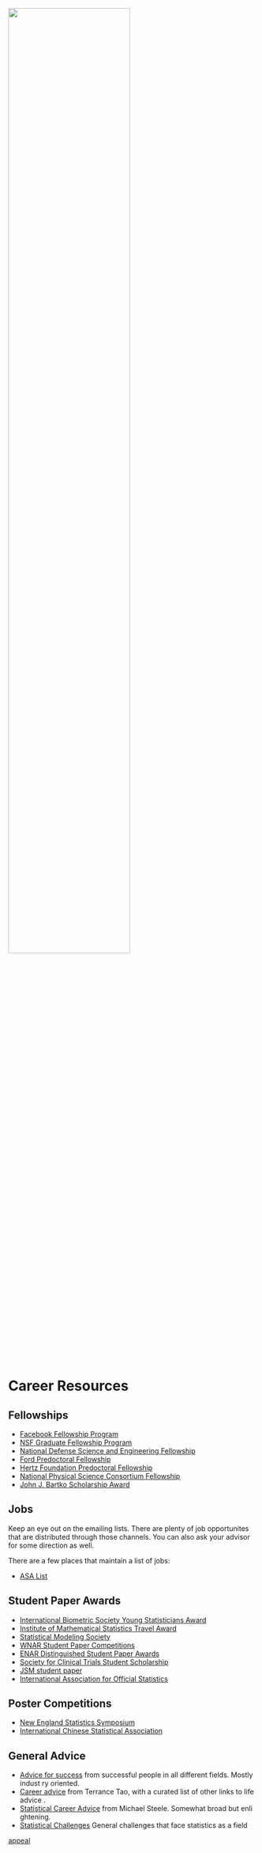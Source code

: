 <img src="images/bridge.jpg" width="70%"/>

# Career Resources

## Fellowships

* [Facebook Fellowship Program][fb]
* [NSF Graduate Fellowship Program][nsf]
* [National Defense Science and Engineering Fellowship][ndsef]
* [Ford Predoctoral Fellowship][ford]
* [Hertz Foundation Predoctoral Fellowship][hertz]
* [National Physical Science Consortium Fellowship][npscf]
* [John J. Bartko Scholarship Award][barto]

[fb]: https://research.fb.com/programs/fellowship/
[nsf]: https://www.nsfgrfp.org/
[ndsef]: https://ndseg.asee.org/
[ford]: http://sites.nationalacademies.org/PGA/FordFellowships/PGA_047958
[hertz]: http://hertzfoundation.org/dx/fellowships/fellowshipaward.aspx
[npscf]: http://www.npsc.org/index.html
[barto]: https://www.amstat.org/ASA/Your-Career/Awards/John-J-Bartko-Scholarship-Award.aspx


## Jobs

Keep an eye out on the emailing lists. There are plenty of job opportunites
that are distributed through those channels. You can also ask your advisor for some direction as well.

There are a few places that maintain a list of jobs:

* [ASA List][asa-jobs]

[asa-jobs]:http://jobs.amstat.org/jobs

## Student Paper Awards

* [International Biometric Society Young Statisticians Award][ibc]
* [Institute of Mathematical Statistics Travel Award][ims]
* [Statistical Modeling Society][sms]
* [WNAR Student Paper Competitions][wnar]
* [ENAR Distinguished Student Paper Awards][enar]
* [Society for Clinical Trials Student Scholarship][sct]
* [JSM student paper][jsm]
* [International Association for Official Statistics][iaos]

[wnar]:http://www.wnar.org/Student-Competition
[enar]:https://www.enar.org/meetings/StudentPaperAwards/
[sms]:http://www.statmod.org/files/others/ToyotaAwardAnnouncement.pdf
[ims]:http://imstat.org/awards/hannan.html
[ibc]:https://www.biometricsociety.org/2017/10/call-for-papers-young-statistician-showcase-at-ibc2018-barcelona-spain/
[sct]:http://www.sctweb.org/public/about/chalmers.cfm
[jsm]:https://www.amstat.org/ASA/Your-Career/Student-Paper-Competitions.aspx?hkey=6481db83-6316-44b1-be71-d4796b76f583
[iaos]:http://www.oecd.org/iaos2018/

## Poster Competitions

* [New England Statistics Symposium][ness]
* [International Chinese Statistical Association][icsa]

[ness]: https://symposium.nestat.org/awards.html#ibmpaper
[icsa]: http://www.icsa.org/icsa/

## General Advice

* [Advice for success][breakout-advice] from successful people in all different fields. Mostly indust
ry oriented.
* [Career advice][career-advice] from Terrance Tao, with a curated list of other links to life advice
.
* [Statistical Career Advice][statistical-career-advice] from Michael Steele. Somewhat broad but enli
ghtening.
* [Statistical Challenges][statistical-challenges] General challenges that face statistics as a field


[breakout-advice]:https://breakoutcareers.com
[career-advice]:https://terrytao.wordpress.com/career-advice/
[statistical-career-advice]:http://www-stat.wharton.upenn.edu/~steele/Rants/AdviceGS.html
[statistical-challenges]:https://www.math.ucdavis.edu/~tracy/courses/math280/nsf_report.pdf

[appeal](appeal.md ':include')
